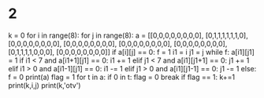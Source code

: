 # 2
k = 0 for i in range(8):     for j in range(8):         a = [[0,0,0,0,0,0,0,0],              [0,1,1,1,1,1,1,0],              [0,0,0,0,0,0,0,0],              [0,0,0,0,0,0,0,0],              [0,0,0,0,0,0,0,0],              [0,0,0,0,0,0,0,0],              [0,1,1,1,1,0,0,0],              [0,0,0,0,0,0,0,0]]         if a[i][j] == 0:             f = 1             i1 = i             j1 = j             while f:                 a[i1][j1] = 1                 if i1 &lt; 7 and a[i1+1][j1] == 0:                     i1 += 1                 elif j1 &lt; 7 and a[i1][j1+1] == 0:                     j1 += 1                 elif i1 > 0 and a[i1-1][j1] == 0:                     i1 -= 1                 elif j1 > 0 and a[i1][j1-1] == 0:                     j1 -= 1                 else:                     f = 0         print(a)         flag = 1         for t in a:             if 0 in t:                 flag = 0                 break         if flag == 1:             k+=1             print(k,i,j) print(k,'otv')
